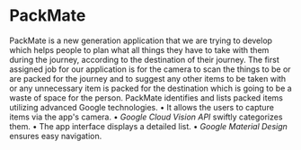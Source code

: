 # PackMate
PackMate is a new generation application that we are trying to develop which helps people to plan what all things they have to take with them during the journey, according to the destination of their journey. 
The first assigned job for our application is for the camera to scan the things to be or are packed for the journey and to suggest any other items to be taken with or
any unnecessary item is packed for the destination which is going to be a waste of space for the person.
PackMate identifies and lists packed items utilizing advanced Google technologies. 
• It allows the users to capture items via the app's camera. 
• *Google Cloud Vision API* swiftly categorizes them. 
• The app interface displays a detailed list.
• *Google Material Design* ensures easy navigation.

